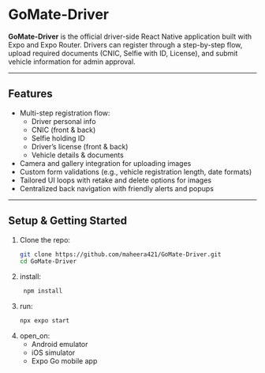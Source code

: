 # GoMate-Driver

**GoMate-Driver** is the official driver-side React Native application built with Expo and Expo Router. Drivers can register through a step-by-step flow, upload required documents (CNIC, Selfie with ID, License), and submit vehicle information for admin approval.

---

##  Features

- Multi-step registration flow:
  - Driver personal info
  - CNIC (front & back)
  - Selfie holding ID
  - Driver’s license (front & back)
  - Vehicle details & documents
- Camera and gallery integration for uploading images
- Custom form validations (e.g., vehicle registration length, date formats)
- Tailored UI loops with retake and delete options for images
- Centralized back navigation with friendly alerts and popups

---

##  Setup & Getting Started

1. Clone the repo:
   ```bash
   git clone https://github.com/maheera421/GoMate-Driver.git
   cd GoMate-Driver

2. install:
   ```bash
    npm install

4. run:
   ```bash
   npx expo start

5. open_on:
    - Android emulator
    - iOS simulator
    - Expo Go mobile app
